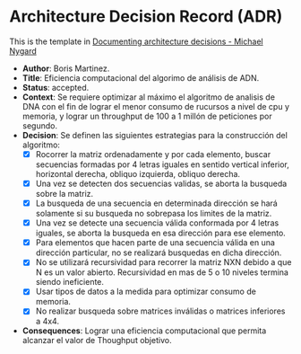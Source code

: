 # Architecture Decision Record (ADR)

This is the template in [Documenting architecture decisions - Michael Nygard](http://thinkrelevance.com/blog/2011/11/15/documenting-architecture-decisions)

* **Author**: Boris Martinez.
* **Title**: Eficiencia computacional del algorimo de análisis de ADN.
* **Status**: accepted.
* **Context**: Se requiere optimizar al máximo el algoritmo de analisis de DNA con el fin de lograr el menor consumo de rucursos a nivel de cpu y memoria, y lograr un throughput de 100 a 1 millón de peticiones por segundo.
* **Decision**: Se definen las siguientes estrategias para la construcción del algoritmo:
  - [x] Rocorrer la matriz ordenadamente y por cada elemento, buscar secuencias formadas por 4 letras iguales en sentido vertical inferior, horizontal derecha, obliquo izquierda, obliquo derecha.
  - [x] Una vez se detecten dos secuencias validas, se aborta la busqueda sobre la matriz.
  - [x] La busqueda de una secuencia en determinada dirección se hará solamente si su busqueda no sobrepasa los limites de la matriz.
  - [x] Una vez se detecte una secuencia válida conformada por 4 letras iguales, se aborta la busqueda en esa dirección para ese elemento.
  - [x] Para elementos que hacen parte de una secuencia válida en una dirección particular, no se realizará busquedas en dicha dirección.
  - [x] No se  utilizará recursividad para recorrer la matriz NXN debido a que N es un valor abierto. Recursividad en mas de 5 o 10 niveles termina siendo ineficiente.
  - [x] Usar tipos de datos a la medida para optimizar consumo de memoria.
  - [x] No realizar busqueda sobre matrices inválidas o matrices inferiores a 4x4.
* **Consequences**: Lograr una eficiencia computacional que permita alcanzar el valor de Thoughput objetivo.